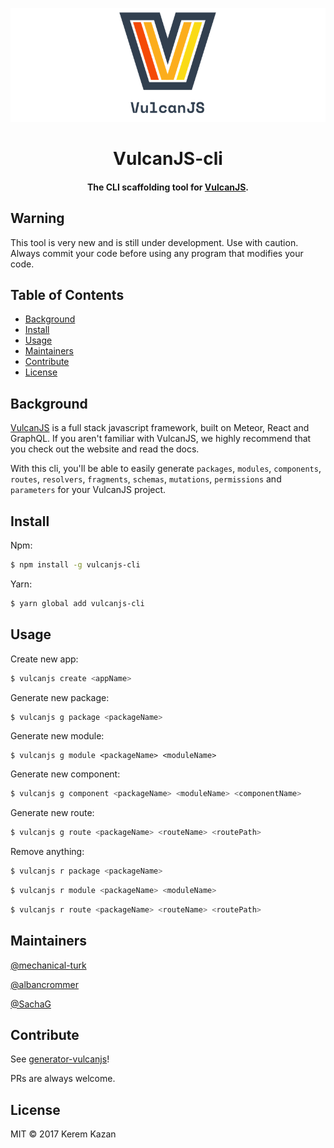 ![banner](pics/logo.png)

<h1 align="center">VulcanJS-cli</h1>
<h4 align="center">The CLI scaffolding tool for <a href="http://vulcanjs.org/" target="_blank_" >VulcanJS</a>.</h4>


## Warning

This tool is very new and is still under development. Use with caution. Always commit your code before using any program that modifies your code.

## Table of Contents

- [Background](#background)
- [Install](#install)
- [Usage](#usage)
- [Maintainers](#maintainers)
- [Contribute](#contribute)
- [License](#license)

## Background
<a href="http://vulcanjs.org/" target="_blank_" >VulcanJS</a> is a full stack javascript framework, built on Meteor, React and GraphQL. If you aren't familiar with VulcanJS, we highly recommend that you check out the website and read the docs.

With this cli, you'll be able to easily generate `packages`, `modules`, `components`, `routes`, `resolvers`, `fragments`, `schemas`, `mutations`, `permissions` and `parameters` for your VulcanJS project.

## Install

Npm:
```sh
$ npm install -g vulcanjs-cli
```

Yarn:
```sh
$ yarn global add vulcanjs-cli
```


## Usage
Create new app:

```sh
$ vulcanjs create <appName>
```

Generate new package:

```sh
$ vulcanjs g package <packageName>
```

Generate new module:

```
$ vulcanjs g module <packageName> <moduleName>
```

Generate new component:

```sh
$ vulcanjs g component <packageName> <moduleName> <componentName>
```

Generate new route:

```sh
$ vulcanjs g route <packageName> <routeName> <routePath>
```

Remove anything:
```sh
$ vulcanjs r package <packageName>
```

```sh
$ vulcanjs r module <packageName> <moduleName>
```

```sh
$ vulcanjs r route <packageName> <routeName> <routePath>
```

## Maintainers

[@mechanical-turk](https://github.com/mechanical-turk)

[@albancrommer](https://github.com/albancrommer)

[@SachaG](https://github.com/SachaG)

## Contribute

See [generator-vulcanjs](https://github.com/mechanical-turk/generator-vulcanjs)!

PRs are always welcome.

## License

MIT © 2017 Kerem Kazan
